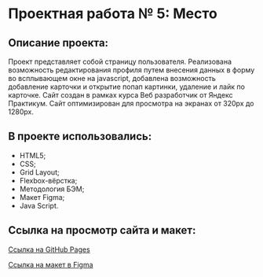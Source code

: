 # Проектная работа № 5: Место

## **Описание проекта:**

Проект представляет собой страницу пользователя. Реализована возможность редактирования профиля путем внесения данных в форму во всплывающем окне на javascript, добавлена возможность добавление карточки и открытие попап картинки, удаление и лайк по карточке. Сайт создан в рамках курса Веб разработчик от Яндекс Практикум. Сайт оптимизирован для просмотра на экранах от 320px до 1280px.

## **В проекте использовались:**

* HTML5;
* CSS;
* Grid Layout;
* Flexbox-вёрстка;
* Методология БЭМ;
* Макет Figma;
* Java Script.

## **Ссылка на просмотр сайта и макет:**

[Ссылка на GitHub Pages](https://nataly2898.github.io/mesto/)

[Ссылка на макет в Figma](https://www.figma.com/file/bjyvbKKJN2naO0ucURl2Z0/JavaScript.-Sprint-5?node-id=0%3A1)
